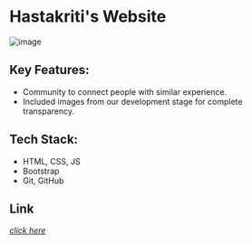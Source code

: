 # Hastakriti's Website

![image](https://github.com/arpy8/Hastakriti/assets/74809468/82f50096-20e4-4732-a56e-b18175100a16)

## Key Features:
- Community to connect people with similar experience.
- Included images from our development stage for complete transparency.

## Tech Stack:
- HTML, CSS, JS
- Bootstrap
- Git, GitHub

## Link
[_click here_](https://hastakriti.vercel.app/)
